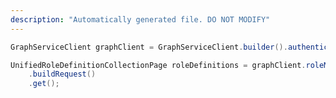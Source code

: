 ```yaml
---
description: "Automatically generated file. DO NOT MODIFY"
---
```

<!-- markdownlint-disable MD041 -->

```java
GraphServiceClient graphClient = GraphServiceClient.builder().authenticationProvider( authProvider ).buildClient();

UnifiedRoleDefinitionCollectionPage roleDefinitions = graphClient.roleManagement().directory().roleDefinitions()
    .buildRequest()
    .get();
```
